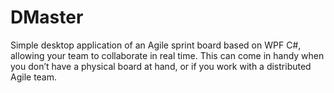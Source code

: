 # DMaster
Simple desktop application of an Agile sprint board based on WPF C#, allowing your team to collaborate in real time. This can come in handy when you don’t have a physical board at hand, or if you work with a distributed Agile team.
